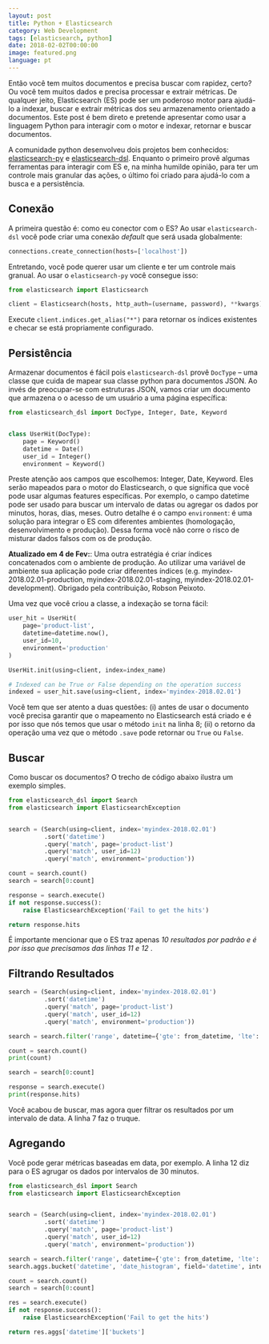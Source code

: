 ```yaml
---
layout: post
title: Python + Elasticsearch
category: Web Development
tags: [elasticsearch, python]
date: 2018-02-02T00:00:00
image: featured.png
language: pt
---
```


Então você tem muitos documentos e precisa buscar com rapidez, certo? Ou você tem muitos dados e precisa processar e extrair métricas. De qualquer jeito, Elasticsearch (ES) pode ser um poderoso motor para ajudá-lo a indexar, buscar e extrair métricas dos seu armazenamento orientado a documentos. Este post é bem direto e pretende apresentar como usar a linguagem Python para interagir com o motor e indexar, retornar e buscar documentos.

A comunidade python desenvolveu dois projetos bem conhecidos: [elasticsearch-py](http://elasticsearch-py.readthedocs.io/) e [elasticsearch-dsl](http://elasticsearch-dsl.readthedocs.io/). Enquanto o primeiro provê algumas ferramentas para interagir com ES e, na minha humilde opinião, para ter um controle mais granular das ações, o último foi criado para ajudá-lo com a busca e a persistência.

## Conexão

A primeira questão é: como eu conector com o ES? Ao usar `elasticsearch-dsl` você pode criar uma conexão _default_ que será usada globalmente:

```python
connections.create_connection(hosts=['localhost'])
```

Entretando, você pode querer usar um cliente e ter um controle mais granual. Ao usar o `elasticsearch-py` você consegue isso:

```python
from elasticsearch import Elasticsearch

client = Elasticsearch(hosts, http_auth=(username, password), **kwargs)
```

Execute `client.indices.get_alias("*")` para retornar os índices existentes e checar se está propriamente configurado.

## Persistência

Armazenar documentos é fácil pois `elasticsearch-dsl` provê `DocType` – uma classe que cuida de mapear sua classe python para documentos JSON. Ao invés de preocupar-se com estruturas JSON, vamos criar um documento que armazena o o acesso de um usuário a uma página específica:

```python
from elasticsearch_dsl import DocType, Integer, Date, Keyword


class UserHit(DocType):
    page = Keyword()
    datetime = Date()
    user_id = Integer()
    environment = Keyword()
```

Preste atenção aos campos que escolhemos: Integer, Date, Keyword. Eles serão mapeados para o motor do Elasticsearch, o que significa que você pode usar algumas features específicas. Por exemplo, o campo datetime pode ser usado para buscar um intervalo de datas ou agregar os dados por minutos, horas, dias, meses. Outro detalhe é o campo `environment`: é uma solução para integrar o ES com diferentes ambientes (homologação, desenvolvimento e produção). Dessa forma você não corre o risco de misturar dados falsos com os de produção.

**Atualizado em 4 de Fev:**: Uma outra estratégia é criar índices concatenados com o ambiente de produção. Ao utilizar uma variável de ambiente sua aplicação pode criar diferentes índices (e.g. myindex-2018.02.01-production, myindex-2018.02.01-staging, myindex-2018.02.01-development). Obrigado pela contribuição, Robson Peixoto.

Uma vez que você criou a classe, a indexação se torna fácil:

```python
user_hit = UserHit(
    page='product-list',
    datetime=datetime.now(),
    user_id=10,
    environment='production'
)

UserHit.init(using=client, index=index_name)

# Indexed can be True or False depending on the operation success
indexed = user_hit.save(using=client, index='myindex-2018.02.01')
```

Você tem que ser atento a duas questões: (i) antes de usar o documento você precisa garantir que o mapeamento no Elasticsearch está criado e é por isso que nós temos que usar o método `init` na linha 8; (ii) o retorno da operação uma vez que o método `.save` pode retornar ou `True` ou `False`.

## Buscar

Como buscar os documentos? O trecho de código abaixo ilustra um exemplo simples.

```python
from elasticsearch_dsl import Search
from elasticsearch import ElasticsearchException


search = (Search(using=client, index='myindex-2018.02.01')
          .sort('datetime')
          .query('match', page='product-list')
          .query('match', user_id=12)
          .query('match', environment='production'))

count = search.count()
search = search[0:count]

response = search.execute()
if not response.success():
    raise ElasticsearchException('Fail to get the hits')

return response.hits
```

É importante mencionar que o ES traz apenas _10 resultados por padrão e é por isso que precisamos das linhas 11 e 12_ .

## Filtrando Resultados

```python
search = (Search(using=client, index='myindex-2018.02.01')
          .sort('datetime')
          .query('match', page='product-list')
          .query('match', user_id=12)
          .query('match', environment='production'))

search = search.filter('range', datetime={'gte': from_datetime, 'lte': to_datetime, 'time_zone': time_zone_delta})

count = search.count()
print(count)

search = search[0:count]

response = search.execute()
print(response.hits)
```

Você acabou de buscar, mas agora quer filtrar os resultados por um intervalo de data. A linha 7 faz o truque.

## Agregando

Você pode gerar métricas baseadas em data, por exemplo. A linha 12 diz para o ES agrugar os dados por intervalos de 30 minutos.

```python
from elasticsearch_dsl import Search
from elasticsearch import ElasticsearchException


search = (Search(using=client, index='myindex-2018.02.01')
          .sort('datetime')
          .query('match', page='product-list')
          .query('match', user_id=12)
          .query('match', environment='production'))

search = search.filter('range', datetime={'gte': from_datetime, 'lte': to_datetime, 'time_zone': time_zone_delta})
search.aggs.bucket('datetime', 'date_histogram', field='datetime', interval='30m')

count = search.count()
search = search[0:count]

res = search.execute()
if not response.success():
    raise ElasticsearchException('Fail to get the hits')

return res.aggs['datetime']['buckets']
```
